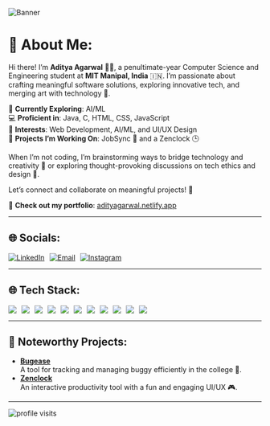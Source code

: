 ![Banner](https://res.cloudinary.com/dcf0cpuqf/image/upload/v1736276317/FINAL_BANNER_ynuska.png)

# 💫 About Me:
Hi there! I’m **Aditya Agarwal** 👨‍💻, a penultimate-year Computer Science and Engineering student at **MIT Manipal, India** 🇮🇳. I’m passionate about crafting meaningful software solutions, exploring innovative tech, and merging art with technology 🎨.

🌱 **Currently Exploring**: AI/ML  
💻 **Proficient in**: Java, C, HTML, CSS, JavaScript  
🎯 **Interests**: Web Development, AI/ML, and UI/UX Design  
🔭 **Projects I’m Working On**: JobSync 👜 and a Zenclock 🕒 

When I’m not coding, I’m brainstorming ways to bridge technology and creativity 🤔 or exploring thought-provoking discussions on tech ethics and design 🧠.  

Let’s connect and collaborate on meaningful projects! 🤝

🚀 **Check out my portfolio**: [adityagarwal.netlify.app](https://adityagarwal.netlify.app)

---

## 🌐 Socials:
<div style="display: flex; gap: 10px;">
  <a href="https://www.linkedin.com/in/adityagarwal15/"><img src="https://img.shields.io/badge/-linkedin-blue?logo=linkedin&style=for-the-badge" alt="LinkedIn" /></a>
  <a href="mailto:adityaagarwal0081@gmail.com"><img src="https://img.shields.io/badge/-email-red?logo=gmail&style=for-the-badge" alt="Email" /></a>
  <a href="https://instagram.com/aditya_xup"><img src="https://img.shields.io/badge/-instagram-purple?logo=instagram&style=for-the-badge" alt="Instagram" /></a>
</div>

---
## 🌐 Tech Stack:
<div style="display: flex; flex-wrap: wrap; gap: 10px;">
  <img src="https://img.shields.io/badge/Java-%23ED8B00.svg?style=for-the-badge&logo=openjdk&logoColor=white" />
  <img src="https://img.shields.io/badge/C-%2300599C.svg?style=for-the-badge&logo=c&logoColor=white" />
  <img src="https://img.shields.io/badge/HTML-%23E34F26.svg?style=for-the-badge&logo=html5&logoColor=white" />
  <img src="https://img.shields.io/badge/CSS-%231572B6.svg?style=for-the-badge&logo=css3&logoColor=white" />
  <img src="https://img.shields.io/badge/JavaScript-%23323330.svg?style=for-the-badge&logo=javascript&logoColor=%23F7DF1E" />
  <img src="https://img.shields.io/badge/React-%2361DAFB.svg?style=for-the-badge&logo=react&logoColor=black" />
  <img src="https://img.shields.io/badge/Node.js-%236DA55F.svg?style=for-the-badge&logo=node.js&logoColor=white" />
  <img src="https://img.shields.io/badge/Express.js-%23404d59.svg?style=for-the-badge&logo=express&logoColor=white" />
  <img src="https://img.shields.io/badge/MongoDB-%2347A248.svg?style=for-the-badge&logo=mongodb&logoColor=white" />
  <img src="https://img.shields.io/badge/Bootstrap-%237A1F2A.svg?style=for-the-badge&logo=bootstrap&logoColor=white" />
  <img src="https://img.shields.io/badge/GSAP-%234F2C63.svg?style=for-the-badge&logo=gsap&logoColor=white" />
</div>


---

## 🎯 Noteworthy Projects:
- [**Bugease**](https://github.com/adityagarwal15/BUGEASE)  
  A tool for tracking and managing buggy efficiently in the college 🚗.  
- [**Zenclock**](https://github.com/adityagarwal15/ZENCLOCK)  
  An interactive productivity tool with a fun and engaging UI/UX 🎮.

---

![profile visits](https://komarev.com/ghpvc/?username=adityagarwal15&color=blue)
